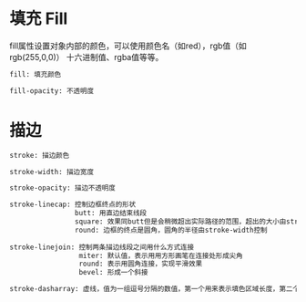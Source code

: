 # 填充 Fill

fill属性设置对象内部的颜色，可以使用颜色名（如red），rgb值（如rgb(255,0,0)）
十六进制值、rgba值等等。

```svg
fill: 填充颜色

fill-opacity: 不透明度
```

# 描边

```svg
stroke: 描边颜色

stroke-width: 描边宽度

stroke-opacity: 描边不透明度

stroke-linecap: 控制边框终点的形状
                butt: 用直边结束线段
                square: 效果同butt但是会稍微超出实际路径的范围，超出的大小由stroke-width控制
                round: 边框的终点是圆角，圆角的半径由stroke-width控制
                
stroke-linejoin: 控制两条描边线段之间用什么方式连接
                 miter: 默认值，表示用用方形画笔在连接处形成尖角
                 round: 表示用圆角连接，实现平滑效果
                 bevel: 形成一个斜接          

stroke-dasharray: 虚线，值为一组逗号分隔的数值，第一个用来表示填色区域长度，第二个用来表示非填色区域长度
```
